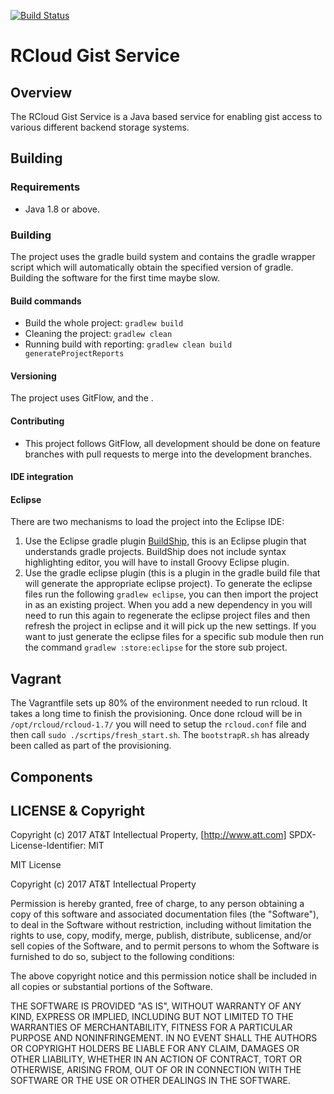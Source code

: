 [![Build Status](https://travis-ci.org/MangoTheCat/rcloud-gist-services.svg?branch=master)](https://travis-ci.org/MangoTheCat/rcloud-gist-services)

# RCloud Gist Service



## Overview

The RCloud Gist Service is a Java based service for enabling gist access to various different backend storage systems.

## Building
### Requirements
* Java 1.8 or above.

### Building
The project uses the gradle build system and contains the gradle wrapper script
which will automatically obtain the specified version of gradle. Building the
software for the first time maybe slow.

#### Build commands
* Build the whole project: `gradlew build`
* Cleaning the project: `gradlew clean`
* Running build with reporting: `gradlew clean build generateProjectReports`

#### Versioning
The project uses GitFlow, and the .

#### Contributing
* This project follows GitFlow, all development should be done on feature branches with pull requests to merge into the development branches.


#### IDE integration
#### Eclipse
There are two mechanisms to load the project into the Eclipse IDE:
1. Use the Eclipse gradle plugin [BuildShip](https://github.com/eclipse/buildship), this is an Eclipse plugin that understands gradle projects. BuildShip does not include syntax highlighting editor, you will have to install Groovy Eclipse plugin.
2. Use the gradle eclipse plugin (this is a plugin in the gradle build file that will generate the appropriate eclipse project). To generate the eclipse files run the following `gradlew eclipse`, you can then import the project in as an existing project. When you add a new dependency in you will need to run this again to regenerate the eclipse project files and then refresh the project in eclipse and it will pick up the new settings. If you want to just generate the eclipse files for a specific sub module then run the command `gradlew :store:eclipse` for the store sub project.


## Vagrant
The Vagrantfile sets up 80% of the environment needed to run rcloud. It takes a long time to finish the provisioning. Once done rcloud will be in `/opt/rcloud/rcloud-1.7/` you will need to setup the `rcloud.conf` file and then call `sudo ./scrtips/fresh_start.sh`. The `bootstrapR.sh` has already been called as part of the provisioning.

## Components

## LICENSE & Copyright

Copyright (c) 2017 AT&T Intellectual Property, [http://www.att.com]
SPDX-License-Identifier:   MIT

MIT License

Copyright (c) 2017 AT&T Intellectual Property

Permission is hereby granted, free of charge, to any person obtaining a copy
of this software and associated documentation files (the "Software"), to deal
in the Software without restriction, including without limitation the rights
to use, copy, modify, merge, publish, distribute, sublicense, and/or sell
copies of the Software, and to permit persons to whom the Software is
furnished to do so, subject to the following conditions:

The above copyright notice and this permission notice shall be included in
all copies or substantial portions of the Software.

THE SOFTWARE IS PROVIDED "AS IS", WITHOUT WARRANTY OF ANY KIND, EXPRESS OR
IMPLIED, INCLUDING BUT NOT LIMITED TO THE WARRANTIES OF MERCHANTABILITY,
FITNESS FOR A PARTICULAR PURPOSE AND NONINFRINGEMENT. IN NO EVENT SHALL THE
AUTHORS OR COPYRIGHT HOLDERS BE LIABLE FOR ANY CLAIM, DAMAGES OR OTHER
LIABILITY, WHETHER IN AN ACTION OF CONTRACT, TORT OR OTHERWISE, ARISING FROM,
OUT OF OR IN CONNECTION WITH THE SOFTWARE OR THE USE OR OTHER DEALINGS IN
THE SOFTWARE.
